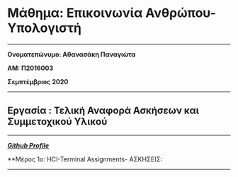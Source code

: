 # Μάθημα: Επικοινωνία Ανθρώπου-Υπολογιστή
---------------------------------------------------------------

**Ονοματεπώνυμο: Αθανασάκη Παναγιώτα**

**ΑΜ: Π2016003** 

**Σεμπτέμβριος 2020**



----------------------------------------------------------------

## Εργασία : Τελική Αναφορά Ασκήσεων και Συμμετοχικού Υλικού

_________________________________________________________________
***[Github Profile](https://github.com/GiotaAthanasaki)***


**Μέρος 1ο: HCI-Terminal Assignments- ΑΣΚΗΣΕΙΣ:
____________________________________________________________________
